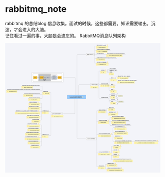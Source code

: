 # rabbitmq_note
rabbitmq 的总结blog.信息收集。面试的时候，这些都需要。知识需要输出，沉淀，才会进入的大脑。  
记住看过一遍的事，大脑是会遗忘的。
RabbitMQ消息队列架构

![RabbitMQ消息队列](RabbitMQ消息队列.png "RabbitMQ消息队列")
